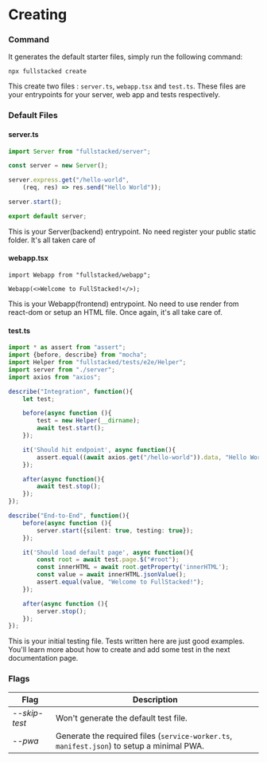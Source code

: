 # Creating

### Command
It generates the default starter files, simply run the following command:
```shell
npx fullstacked create
```
This create two files : `server.ts`, `webapp.tsx` and `test.ts`. 
These files are your entrypoints for your server, web app and tests respectively.

### Default Files
#### server.ts
```ts
import Server from "fullstacked/server";

const server = new Server();

server.express.get("/hello-world",
    (req, res) => res.send("Hello World"));

server.start();

export default server;
```
This is your Server(backend) entrypoint. No need register your public static folder. It's all taken care of

#### webapp.tsx
```tsx
import Webapp from "fullstacked/webapp";

Webapp(<>Welcome to FullStacked!</>);
```
This is your Webapp(frontend) entrypoint. No need to use render from react-dom or setup an HTML file. Once again, it's all take care of.

#### test.ts
```ts
import * as assert from "assert";
import {before, describe} from "mocha";
import Helper from "fullstacked/tests/e2e/Helper";
import server from "./server";
import axios from "axios";

describe("Integration", function(){
    let test;

    before(async function (){
        test = new Helper(__dirname);
        await test.start();
    });

    it('Should hit endpoint', async function(){
        assert.equal((await axios.get("/hello-world")).data, "Hello World");
    });

    after(async function(){
        await test.stop();
    });
});

describe("End-to-End", function(){
    before(async function (){
        server.start({silent: true, testing: true});
    });

    it('Should load default page', async function(){
        const root = await test.page.$("#root");
        const innerHTML = await root.getProperty('innerHTML');
        const value = await innerHTML.jsonValue();
        assert.equal(value, "Welcome to FullStacked!");
    });

    after(async function (){
        server.stop();
    });
});
```
This is your initial testing file. Tests written here are just good examples. You'll learn more about how to create and add some test in the next documentation page.

### Flags
| Flag | Description |
| --- | --- |
| *--skip-test*  &nbsp;| Won't generate the default test file. |
| *--pwa*  &nbsp;| Generate the required files (`service-worker.ts`, `manifest.json`) to setup a minimal PWA. |
